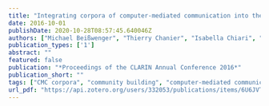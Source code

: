 ```yaml
---
title: "Integrating corpora of computer-mediated communication into the language resources landscape: Initiatives and best practices from French, German, Italian and Slovenian projects"
date: 2016-10-01
publishDate: 2020-10-28T08:57:45.640046Z
authors: ["Michael Beißwenger", "Thierry Chanier", "Isabella Chiari", "Tomaž Erjavec", "Darja Fišer", "Axel Herold", "Nikola Lubešić", "Harald Lüngen", "Céline Poudat", "Egon Stemle", "Angelika Storrer", "Ciara Wigham"]
publication_types: ['1']
abstract: ""
featured: false
publication: "*Proceedings of the CLARIN Annual Conference 2016*"
publication_short: ""
tags: ["CMC corpora", "community building", "computer-mediated communication", "corpus annotation", "language resources", "social media corpora", "TEI"]
url_pdf: "https://api.zotero.org/users/332053/publications/items/6U6JVTK3/file/view"
---
```



